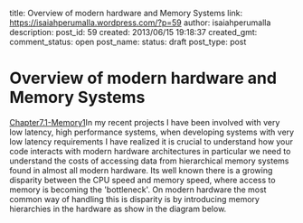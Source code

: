 title: Overview of modern hardware and Memory Systems
link: https://isaiahperumalla.wordpress.com/?p=59
author: isaiahperumalla
description: 
post_id: 59
created: 2013/06/15 19:18:37
created_gmt: 
comment_status: open
post_name: 
status: draft
post_type: post

# Overview of modern hardware and Memory Systems

[Chapter7.1-Memory1](http://isaiahperumalla.files.wordpress.com/2012/06/chapter7-1-memory1.pdf)In my recent projects I have been involved with very low latency, high performance systems, when developing systems with very low latency requirements I have realized it is crucial to understand how your code interacts with modern hardware architectures in particular we need to understand the costs of accessing data from hierarchical memory systems found in almost all modern hardware. Its well known there is a growing disparity between the CPU speed and memory speed, where access to memory is becoming the 'bottleneck'. On modern hardware the most common way of handling this is disparity is by introducing memory hierarchies in the hardware as show in the diagram below.